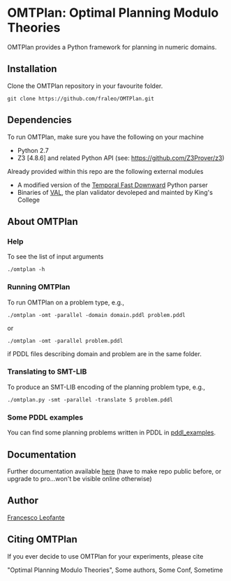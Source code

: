 # OMTPlan: Optimal Planning Modulo Theories

OMTPlan provides a Python framework for planning in numeric domains.


## Installation

Clone the OMTPlan repository in your favourite folder.
	
	git clone https://github.com/fraleo/OMTPlan.git


## Dependencies

To run OMTPlan, make sure you have the following on your machine

* Python 2.7
* Z3 [4.8.6] and related Python API (see: https://github.com/Z3Prover/z3)

Already provided within this repo are the following external modules

* A modified version of the [Temporal Fast Downward](http://gki.informatik.uni-freiburg.de/tools/tfd/) Python parser 
* Binaries of [VAL](https://github.com/KCL-Planning/VAL), the plan validator devoleped and mainted by King's College 


## About OMTPlan


### Help

To see the list of input arguments

	./omtplan -h


### Running OMTPlan

To run OMTPlan on a problem type, e.g.,

	./omtplan -omt -parallel -domain domain.pddl problem.pddl

or

	./omtplan -omt -parallel problem.pddl

if PDDL files describing domain and problem are in the same folder.


### Translating to SMT-LIB
 
To produce an SMT-LIB encoding of the planning problem type, e.g.,

	./omtplan.py -smt -parallel -translate 5 problem.pddl 


### Some PDDL examples

You can find some planning problems written in PDDL in [pddl_examples](/pddl_examples).


## Documentation

Further documentation available [here](https://fraleo.github.io/OMTPlan/)
(have to make repo public before, or upgrade to pro...won't be visible 
online otherwise)


## Author

[Francesco Leofante](https://github.com/fraleo)


## Citing OMTPlan

If you ever decide to use OMTPlan for your experiments, please cite

"Optimal Planning Modulo Theories", Some authors, Some Conf, Sometime






